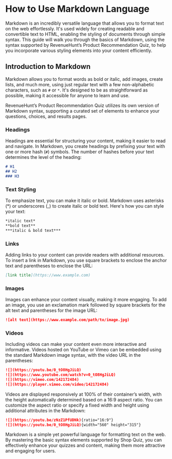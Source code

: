 # How to Use Markdown Language

Markdown is an incredibly versatile language that allows you to format text on the web effortlessly. It's used widely for creating readable and convertible text to HTML, enabling the styling of documents through simple syntax. This guide will walk you through the basics of Markdown, using the syntax supported by RevenueHunt’s Product Recommendation Quiz, to help you incorporate various styling elements into your content efficiently.

## Introduction to Markdown

Markdown allows you to format words as bold or italic, add images, create lists, and much more, using just regular text with a few non-alphabetic characters, such as `#` or `*`. It's designed to be as straightforward as possible, making it accessible for anyone to learn and use.

RevenueHunt’s Product Recommendation Quiz utilizes its own version of Markdown syntax, supporting a curated set of elements to enhance your questions, choices, and results pages.

### Headings

Headings are essential for structuring your content, making it easier to read and navigate. In Markdown, you create headings by prefixing your text with one or more hash (`#`) symbols. The number of hashes before your text determines the level of the heading:

```markdown
# H1
## H2
### H3
```

### Text Styling

To emphasize text, you can make it italic or bold. Markdown uses asterisks (*) or underscores (_) to create italic or bold text. Here's how you can style your text:

```markdown
*italic text*
**bold text**
***italic & bold text***
```

### Links

Adding links to your content can provide readers with additional resources. To insert a link in Markdown, you use square brackets to enclose the anchor text and parentheses to enclose the URL:

```markdown
[link title](https://www.example.com)
```

### Images

Images can enhance your content visually, making it more engaging. To add an image, you use an exclamation mark followed by square brackets for the alt text and parentheses for the image URL:

```markdown
![alt text](https://www.example.com/path/to/image.jpg)
```

### Videos

Including videos can make your content even more interactive and informative. Videos hosted on YouTube or Vimeo can be embedded using the standard Markdown image syntax, with the video URL in the parentheses:

```markdown
![](https://youtu.be/0_tO8HgJiLQ)
![](https://www.youtube.com/watch?v=0_tO8HgJiLQ)
![](https://vimeo.com/142172484)
![](https://player.vimeo.com/video/142172484)
```

Videos are displayed responsively at 100% of their container’s width, with the height automatically determined based on a 16:9 aspect ratio. You can customize the aspect ratio or specify a fixed width and height using additional attributes in the Markdown:

```markdown
![](https://youtu.be/zNzZ1PfUDNk){ratio="16:9"}
![](https://youtu.be/0_tO8HgJiLQ){width="560" height="315"}
```

Markdown is a simple yet powerful language for formatting text on the web. By mastering the basic syntax elements supported by Shop Quiz, you can effectively enhance your quizzes and content, making them more attractive and engaging for users.